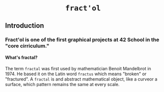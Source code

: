# <p align="center">**`fract'ol`**</p>

## Introduction
### Fract'ol is one of the first graphical projects at 42 School in the "core cirriculum."
#### What's fractal?
The term `fractal` was first used by mathematician Benoit Mandelbrot in 1974. He based it on the Latin word `fractus` which means "broken" or "fractured". A `fractal` is and abstract mathematical object, like a curveor a surface, which pattern remains the same at every scale.


